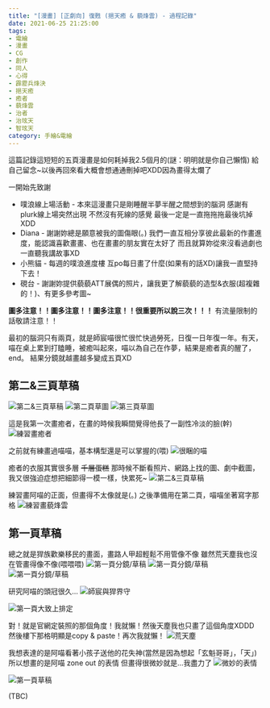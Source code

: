 ```yaml
---
title: "[漫畫] [正劇向] 復甦 (挹天癒 & 藐烽雲) - 過程記錄"
date: 2021-06-25 21:25:00
tags: 
- 電繪
- 漫畫
- CG
- 創作
- 同人
- 心得
- 霹靂兵烽決
- 挹天癒
- 癒者
- 藐烽雲
- 治者
- 治玹天
- 智玹天
category: 手繪&電繪
---
```


這篇記錄這短短的五頁漫畫是如何耗掉我2.5個月的(謎：明明就是你自己懶惰)
給自己留念~以後再回來看大概會想通通刪掉吧XDD因為畫得太爛了

一開始先致謝
- 噗浪線上場活動 - 本來這漫畫只是剛睡醒半夢半醒之間想到的腦洞 感謝有plurk線上場突然出現 不然沒有死線的感覺 最後一定是一直拖拖拖最後坑掉XDD
- Diana - 謝謝妳總是願意被我的圖傷眼(。) 我們一直互相分享彼此最新的作畫進度，能認識喜歡畫畫、也在畫畫的朋友實在太好了 而且就算妳從來沒看過劇也一直聽我講故事XD
- 小熊貓 - 每週的噗浪進度樓 互po每日畫了什麼(如果有的話XD)讓我一直堅持下去！
- 硯台 - 謝謝妳提供藐藐ATT展偶的照片，讓我更了解藐藐的造型&衣服(超複雜的！)、有更多參考圖~

**圖多注意！！圖多注意！！圖多注意！！很重要所以說三次！！！**
有流量限制的話敬請注意！！

<!--more-->

最初的腦洞只有兩頁，就是師宸喵很忙很忙快過勞死，日復一日年復一年。有天，喵在桌上累到打瞌睡，被癒叫起來，喵以為自己在作夢，結果是癒者真的醒了，end。
結果分鏡就越畫越多變成五頁XD

## 第二&三頁草稿

![第二&三頁草稿](3.png)
![第二頁草圖](4.png)
![第三頁草圖](5.png)

這是我第一次畫癒者，在畫的時候我瞬間覺得他長了一副性冷淡的臉(幹)
![練習畫癒者](1.png)

之前就有練畫過喵喵，基本構型還是可以掌握的(喂)
![很睏的喵](2.png)

癒者的衣服其實很多層 ~~千層蛋糕~~
那時候不斷看照片、網路上找的圖、劇中截圖，我又很強迫症想把細節得一模一樣，快累死~
![第二&三頁草稿](6.jpeg)

練習畫阿喵的正面，但畫得不太像就是(。)
之後準備用在第二頁，喵喵坐著寫字那格
![練習畫藐烽雲](7.png)

## 第一頁草稿

總之就是猂族歡樂移民的畫面，畫路人甲超輕鬆不用管像不像
雖然荒天塵我也沒在管畫得像不像(喂喂喂)
![第一頁分鏡/草稿](8.png)
![第一頁分鏡/草稿](10.png)
![第一頁分鏡/草稿](11.png)

研究阿喵的頭冠很久…
![師宸與猂界守](12.png)

![第一頁大致上排定](13.png)

對！就是官網定裝照的那個角度！我就懶！然後天塵我也只畫了這個角度XDDD
然後樓下那格明顯是copy & paste！再次我就懶！
![荒天塵](14.png)

我想表達的是阿喵看著小孩子送他的花失神(當然是因為想起「玄魁哥哥」，「天」)
所以想畫的是阿喵 zone out 的表情 但畫得很微妙就是…我盡力了
![微妙的表情](15.png)

![第一頁草稿](16.jpeg)

(TBC)